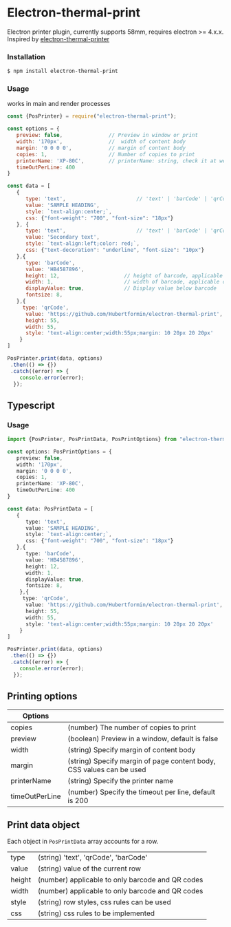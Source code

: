 # Electron-thermal-print
Electron printer plugin, currently supports 58mm, 
requires electron >= 4.x.x.  Inspired by 
[electron-thermal-printer](https://https://www.npmjs.com/package/electron-thermal-printer)

### Installation
```bash
$ npm install electron-thermal-print
```

### Usage
works in main and render processes
```js
const {PosPrinter} = require("electron-thermal-print");

const options = {
   preview: false,               // Preview in window or print
   width: '170px',               //  width of content body
   margin: '0 0 0 0',            // margin of content body
   copies: 1,                    // Number of copies to print
   printerName: 'XP-80C',        // printerName: string, check it at webContent.getPrinters()
   timeOutPerLine: 400
}

const data = [
   {
      type: 'text',                       // 'text' | 'barCode' | 'qrCode'
      value: 'SAMPLE HEADING',
      style: `text-align:center;`,
      css: {"font-weight": "700", "font-size": "18px"}
   }, {
      type: 'text',                       // 'text' | 'barCode' | 'qrCode'
      value: 'Secondary text',
      style: `text-align:left;color: red;`,
      css: {"text-decoration": "underline", "font-size": "10px"}
   },{
      type: 'barCode',
      value: 'HB4587896',
      height: 12,                     // height of barcode, applicable only to bar and QR codes
      width: 1,                       // width of barcode, applicable only to bar and QR codes
      displayValue: true,             // Display value below barcode
      fontsize: 8,
   },{
     type: 'qrCode',
      value: 'https://github.com/Hubertformin/electron-thermal-print',
      height: 55,
      width: 55,
      style: 'text-align:center;width:55px;margin: 10 20px 20 20px'
    }
]

PosPrinter.print(data, options)
 .then(() => {})
 .catch((error) => {
    console.error(error);
  });

```

## Typescript
### Usage

```typescript
import {PosPrinter, PosPrintData, PosPrintOptions} from "electron-thermal-print";

const options: PosPrintOptions = {
   preview: false,
   width: '170px',       
   margin: '0 0 0 0',    
   copies: 1,
   printerName: 'XP-80C',
   timeOutPerLine: 400
}

const data: PosPrintData = [
   {
      type: 'text',
      value: 'SAMPLE HEADING',
      style: `text-align:center;`,
      css: {"font-weight": "700", "font-size": "18px"}
   },{
      type: 'barCode',
      value: 'HB4587896',
      height: 12,
      width: 1,
      displayValue: true,
      fontsize: 8,
    },{
     type: 'qrCode',
      value: 'https://github.com/Hubertformin/electron-thermal-print',
      height: 55,
      width: 55,
      style: 'text-align:center;width:55px;margin: 10 20px 20 20px'
    }
]

PosPrinter.print(data, options)
 .then(() => {})
 .catch((error) => {
    console.error(error);
  });
```

## Printing options
| Options        |           |
| ------------- |:-------------|
| copies     | (number) The number of copies to print |
| preview      | (boolean) Preview in a window, default is false |
| width      | (string) Specify margin of content body       |
| margin | (string)  Specify margin of page content body, CSS values can be used   | 
| printerName | (string) Specify the printer name      | 
| timeOutPerLine | (number) Specify the timeout per line, default is 200      | 

## Print data object
Each object in `PosPrintData` array accounts for a row.

|           |                |
|-----------|:--------------|
| type      | (string) 'text', 'qrCode', 'barCode' |
| value | (string) value of the current row |
| height | (number) applicable to only barcode and QR codes|
| width | (number)  applicable to only barcode and QR codes|
| style | (string) row styles, css rules can be used |
| css | (string) css rules to be implemented |

